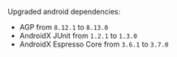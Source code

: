 Upgraded android dependencies:
- AGP from `8.12.1` to `8.13.0`
- AndroidX JUnit from `1.2.1` to `1.3.0`
- AndroidX Espresso Core from `3.6.1` to `3.7.0`
